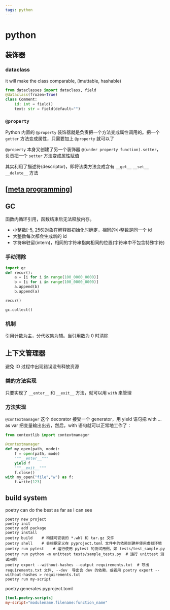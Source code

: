 ```yaml
---
tags: python
---
```

# python

## 装饰器

### dataclass

it will make the class comparable, (imuttable, hashable)

```python
from dataclasses import dataclass, field
@dataclass(frozen=True)
class Comment:
    id: int = field()
    text: str = field(default="")
```

### `@property`

Python 内置的 `@property` 装饰器就是负责把一个方法变成属性调用的。把一个 `getter` 方法变成属性，只需要加上 `@property` 就可以了

`@property` 本身又创建了另一个装饰器 `@(under property function).setter`，负责把一个 `setter` 方法变成属性赋值

其实利用了描述符(descriptor)，即将该类方法变成含有 `__get__` `__set__` `__delete__` 方法

## [[meta programming]]

## GC

函数内循环引用，函数结束后无法释放内存。

- 小整数[-5, 256]对象在解释器初始化时确定，相同的小整数是同一个 id
- 大整数每次都会生成新的 id
- 字符串驻留(intern)，相同的字符串指向相同的位置(字符串中不包含特殊字符)

### 手动清除

```python
import gc
def recur():
    a = [i for i in range(100_0000_0000)]
    b = [i for i in range(100_0000_0000)]
    a.append(b)
    b.append(a)

recur()

gc.collect()
```

### 机制

引用计数为主，分代收集为辅。当引用数为 0 时清除

## 上下文管理器

避免 IO 过程中出现错误没有释放资源

### 类的方法实现

只要实现了 `__enter__` 和 `__exit__` 方法，就可以用 `with` 来管理

### 方法实现

`@contextmanager` 这个 decorator 接受一个 generator，用 yield 语句把 with &#x2026; as var 把变量输出出去，然后，with 语句就可以正常地工作了：

```python
from contextlib import contextmanager

@contextmanager
def my_open(path, mode):
    f = open(path, mode)
    """__enter__"""
    yield f
    """__exit__"""
    f.close()
with my_open("file","w") as f:
    f.write(123)
```

## build system

poetry can do the best as far as I can see

```shell
poetry new project
poetry init
poetry add package
poetry install
poetry build    # 构建可安装的 *.whl 和 tar.gz 文件
poetry shell    # 会根据定义在 pyproject.toml 文件中的依赖创建并使用虚拟环境
poetry run pytest    # 运行使用 pytest 的测试用例，如 tests/test_sample.py
poetry run python -m unittest tests/sample_tests.py  # 运行 unittest 测试用例
poetry export --without-hashes --output requirements.txt  # 导出 requirements.txt 文件, --dev  导出含 dev 的依赖，或者用 poetry export --without-hashes > requirements.txt
poetry run my-script
```

poetry generates pyproject.toml

```toml
[tool.poetry.scripts]
my-script="modulename.filename:function_name"
```

[//begin]: # "Autogenerated link references for markdown compatibility"
[meta programming]: <meta programming.md> "元编程"
[//end]: # "Autogenerated link references"
